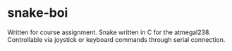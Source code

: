 # snake-boi
Written for course assignment. Snake written in C for the atmegal238. Controllable via joystick or keyboard commands through serial connection.

